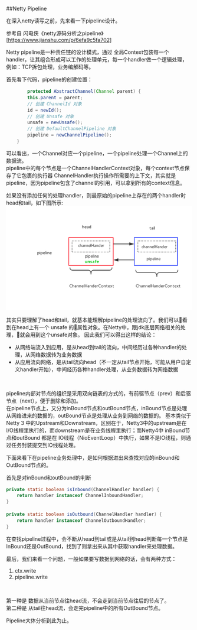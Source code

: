 ##Netty Pipeline

在深入netty读写之前，先来看一下pipeline设计。

参考自 闪电侠《netty源码分析之pipeline》[https://www.jianshu.com/p/6efa9c5fa702]

Netty pipeline是一种责任链的设计模式，通过 全局Context包装每一个handler，让其组合形成可以工作的处理单元，每一个handler做一个逻辑处理，例如：TCP拆包处理，业务编解码等。

首先看下代码，pipeline的创建位置：

```java
        protected AbstractChannel(Channel parent) {
        this.parent = parent;
        // 创建 ChannelId 对象
        id = newId();
        // 创建 Unsafe 对象
        unsafe = newUnsafe();
        // 创建 DefaultChannelPipeline 对象
        pipeline = newChannelPipeline();
    }
```

可以看出，一个Channel对应一个pipeline，一个pipeline处理一个Channel上的数据流。<br>
pipeline中的每个节点是一个ChannelHandlerContext对象，每个context节点保存了它包裹的执行器 ChannelHandler执行操作所需要的上下文，其实就是pipeline，因为pipeline包含了channel的引用，可以拿到所有的context信息。<br>

如果没有添加任何的处理handler，则最原始的pipeline上存在的两个handler时head和tail，如下图所示:<br>
![pipeline](./pic/pipeline.png)

其实只要理解了head和tail，就基本能理解pipeline的处理流向了。我们可以看到在head上有一个 unsafe 的属性对象。在Netty中，跟jdk底层网络相关的处理，就会用到这个unsafe对象。
因此我们可以得出这样的结论：
 - 从网络端流入到应用，是从head到tail的流向，中间经历过各种handler的处理，从网络数据转为业务数据
 - 从应用流向网络，是从tail流向head（不一定从tail节点开始，可能从用户自定义handler开始），中间经历各种handler处理，从业务数据转为网络数据

<br>

pipeline内部对节点的组织是采用双向链表的方式的，有前驱节点（prev）和后驱节点（next），便于删除和添加。
<br>
在pipeline节点上，又分为inBound节点和outBound节点，inBound节点是处理从网络进来的数据的，outBound节点是处理从业务到网络的数据的。
基本类似于 Netty 3 中的Upstream和Downstream，区别在于，Netty3中的upstream是在I/O线程里执行的，而downstream是在业务线程里执行；而Netty4中 inBound节点和outBound 都是在 IO线程（NioEventLoop）中执行，如果不是IO线程，则通过任务封装提交到IO线程处理。


下面来看下在pipeline业务处理中，是如何根据进出来查找对应的inBound和OutBound节点的。

首先是对inBound和outBound的判断

```java
private static boolean isInbound(ChannelHandler handler) { 
    return handler instanceof ChannelInboundHandler; 
} 

private static boolean isOutbound(ChannelHandler handler) { 
    return handler instanceof ChannelOutboundHandler; 
}
```

在查找pipeline过程中，会不断从head到tail或是从tail到head判断每一个节点是InBound还是OutBound，找到了则拿出来从其中获取handler来处理数据。



最后，我们来看一个问题，一般如果要写数据到网络的话，会有两种方式：<br>
1. ctx.write
2. pipeline.write
<br>

第一种是 数据从当前节点往head流，不会走到当前节点往后的节点了。<br>
第二种是 从tail往head流，会走完pipeline中的所有OutBound节点。
<br>

Pipeline大体分析到此为止。






